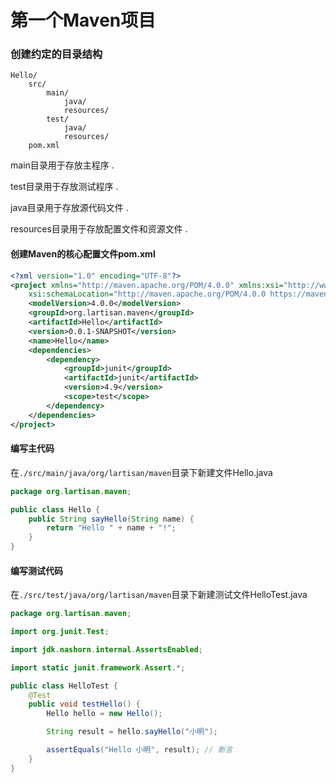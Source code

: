 # 第一个Maven项目

### 创建约定的目录结构

```
Hello/
    src/
        main/
            java/
            resources/
        test/
            java/
            resources/
    pom.xml
```

main目录用于存放主程序 .

test目录用于存放测试程序 .

java目录用于存放源代码文件 .

resources目录用于存放配置文件和资源文件 .

#### 创建Maven的核心配置文件pom.xml

```XML
<?xml version="1.0" encoding="UTF-8"?>
<project xmlns="http://maven.apache.org/POM/4.0.0" xmlns:xsi="http://www.w3.org/2001/XMLSchema-instance"
    xsi:schemaLocation="http://maven.apache.org/POM/4.0.0 https://maven.apache.org/xsd/maven-4.0.0.xsd">
    <modelVersion>4.0.0</modelVersion>
    <groupId>org.lartisan.maven</groupId>
    <artifactId>Hello</artifactId>
    <version>0.0.1-SNAPSHOT</version>
    <name>Hello</name>
    <dependencies>
        <dependency>
            <groupId>junit</groupId>
            <artifactId>junit</artifactId>
            <version>4.9</version>
            <scope>test</scope>
        </dependency>
    </dependencies>
</project>
```

#### 编写主代码

在`./src/main/java/org/lartisan/maven`目录下新建文件Hello.java

```java
package org.lartisan.maven;

public class Hello {
    public String sayHello(String name) {
        return "Hello " + name + "!";
    }
}
```

#### 编写测试代码

在`./src/test/java/org/lartisan/maven`目录下新建测试文件HelloTest.java

```java
package org.lartisan.maven;

import org.junit.Test;

import jdk.nashorn.internal.AssertsEnabled;

import static junit.framework.Assert.*;

public class HelloTest {
    @Test
    public void testHello() {
        Hello hello = new Hello();

        String result = hello.sayHello("小明");

        assertEquals("Hello 小明", result); // 断言
    }
}
```



